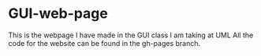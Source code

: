 # GUI-web-page
This is the webpage I have made in the GUI class I am taking at UML
All the code for the website can be found in the gh-pages branch.
